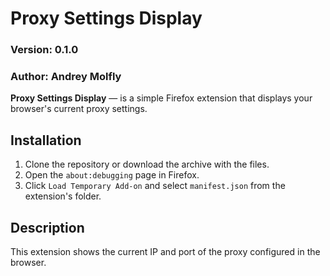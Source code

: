 # Proxy Settings Display

### Version: 0.1.0
### Author: Andrey Molfly

**Proxy Settings Display** — is a simple Firefox extension that displays your browser's current proxy settings.

## Installation
1. Clone the repository or download the archive with the files.
2. Open the `about:debugging` page in Firefox.
3. Click `Load Temporary Add-on` and select `manifest.json` from the extension's folder.

## Description
This extension shows the current IP and port of the proxy configured in the browser.
